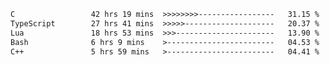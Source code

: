 <!--START_SECTION:waka-->

```txt
C                 42 hrs 19 mins  >>>>>>>>-----------------   31.15 %
TypeScript        27 hrs 41 mins  >>>>>--------------------   20.37 %
Lua               18 hrs 53 mins  >>>----------------------   13.90 %
Bash              6 hrs 9 mins    >------------------------   04.53 %
C++               5 hrs 59 mins   >------------------------   04.41 %
```

<!--END_SECTION:waka-->
